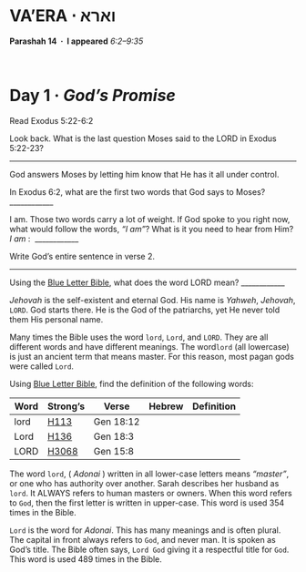 # VA’ERA &sdot; וארא
**Parashah 14 &nbsp;&middot;&nbsp; I appeared** *6:2–9:35*

&nbsp;

# Day 1 &middot; _God’s Promise_

Read Exodus 5:22-6:2

Look back. What is the last question Moses said to the LORD in 
Exodus 5:22-23?

---

God answers Moses by letting him know that He has it all under control. 

In Exodus 6:2, what are the first two words that God says to Moses?
&#95;&#95;&#95;&#95;&#95;&#95;&#95;&#95;&#95;&#95;&#95;&#95;

I am. Those two words carry a lot of weight. If God spoke to you right now, what would follow the words, _“I am”_? What is it you need to hear from Him? _I am_ : &nbsp;&#95;&#95;&#95;&#95;&#95;&#95;&#95;&#95;&#95;&#95;&#95;&#95;

Write God’s entire sentence in verse 2.

---

Using the [Blue Letter Bible](http://www.blueletterbible.org), what does the word LORD mean?
&#95;&#95;&#95;&#95;&#95;&#95;&#95;&#95;&#95;&#95;&#95;&#95;

_Jehovah_ is the self-existent and eternal God. His name is _Yahweh_, _Jehovah_, `LORD`. God starts there. He is the God of the patriarchs, yet He never told them His personal name. 

Many times the Bible uses the word `lord`, `Lord`, and `LORD`. They are all different words and have different meanings. The word`lord` (all lowercase) is just an ancient term that means master. For this reason, most pagan gods were called `Lord`. 

Using [Blue Letter Bible](http://www.blueletterbible.org), find the definition of the following words: 

| Word | Strong’s | Verse | Hebrew | Definition |
| ---- | -------- | ----- | ------ | ---------- |
| lord | [H113](https://www.blueletterbible.org/lexicon/h113)   | Gen 18:12      |            |
| Lord | [H136](https://www.blueletterbible.org/lexicon/h136)   | Gen 18:3       |            |
| LORD | [H3068](https://www.blueletterbible.org/lexicon/h3068) | Gen 15:8       |            |

The word `lord`, ( _Adonai_ ) written in all lower-case letters means _“master”_, or one who has authority over another. Sarah describes her husband as `lord`. It ALWAYS refers to human masters or owners. When this word refers to `God`, then the first letter is written in upper-case. This word is used 354 times in the Bible.

`Lord` is the word for _Adonai_. This has many meanings and is often plural. The capital in front always refers to `God`, and never man. It is spoken as God’s title. The Bible often says, `Lord God` giving it a respectful title for `God`. This word is used 489 times in the Bible. 

